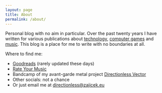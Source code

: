 ```yaml
---
layout: page
title: About
permalink: /about/
---
```


Personal blog with no aim in particular. Over the past twenty years I have written for various publications about [technology](https://web.archive.org/web/20040607043254/http://www.beinspired.cz/), [computer games](https://web.archive.org/web/20080706124957/http://wolfet.biz/) and [music](https://sicmaggot.cz/author/zajus/). This blog is a place for me to write with no boundaries at all.

Where to find me:
- [Goodreads](https://www.goodreads.com/user/show/20783600-du-an-mrkvi-ka) (rarely updated these days)
- [Rate Your Music](https://rateyourmusic.com/~zaJus)
- Bandcamp of my avant-garde metal project [Directionless Vector](https://directionlessvector.bandcamp.com/)
- Other socials: not a chance
- Or just email me at [directionless@zajicek.eu](mailto://directionless@zajicek.eu)
